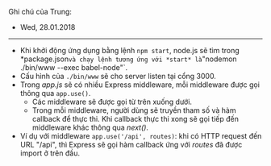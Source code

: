 Ghi chú của Trung:
- Wed, 28.01.2018

---

- Khi khởi động ứng dụng bằng lệnh `npm start`, node.js sẽ tìm trong *package.json` và chạy lệnh tương ứng với *start* là `"nodemon ./bin/www --exec babel-node"`.
- Cấu hình của `./bin/www` sẽ cho server listen tại cổng 3000.
- Trong *app.js* sẽ có nhiều Express middleware, mỗi middleware được gọi thông qua `app.use()`.
    - Các middleware sẽ được gọi từ trên xuống dưới. 
    - Trong mỗi middleware, người dùng sẽ truyền tham số và hàm callback để thực thi. Khi callback thực thi xong sẽ gọi tiếp đến middleware khác thông qua *next()*. 
- Ví dụ với middleware `app.use('/api', routes)`: khi có HTTP request đến URL "/api", thì Express sẽ gọi hàm callback ứng với *routes* đã được import ở trên đầu. 